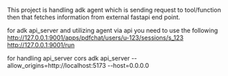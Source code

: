 This project is handling adk agent which is sending request to tool/function then that fetches information from external fastapi end point.


for adk api_server and utilizing agent via api you need to use the following
http://127.0.0.1:9001/apps/pdfchat/users/u-123/sessions/s_123
http://127.0.0.1:9001/run

for handling api_server cors
adk api_server --allow_origins=http://localhost:5173 --host=0.0.0.0